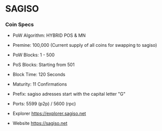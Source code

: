 SAGISO 
=====================================

### Coin Specs

- PoW Algorithm: HYBRID POS & MN
- Premine:  100,000 (Current supply of all coins for swapping to sagiso)
- PoW Blocks: 1 - 500
- PoS Blocks: Starting from 501
- Block Time: 120 Seconds
- Maturity: 11 Confirmations
- Prefix: sagiso adresses start with the capital letter "G"
- Ports: 5599 (p2p) / 5600 (rpc)

- Explorer https://explorer.sagiso.net

- Website https://sagiso.net
